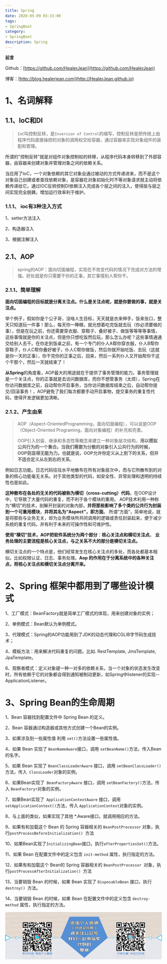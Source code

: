 ```yaml
---
title: Spring
date: 2020-05-09 03:33:00
tags: 
- SpringBoot
category: 
- SpringBoot
description: Spring
---
```


**前言**     

 Github：[https://github.com/HealerJean](https://github.com/HealerJean)         

 博客：[http://blog.healerjean.com](http://HealerJean.github.io)          



# 1、名词解释

## 1.1、IoC和DI

> `IoC`叫控制反转，是`Inversion of Control`的缩写，控制反转是把传统上由程序代码直接操控的对象的调用权交给容器，通过容器来实现对象组件的装配和管理。       



所谓的"控制反转"就是对组件对象控制权的转移，从程序代码本身转移到了外部容器，由容器来创建对象并管理对象之间的依赖关系。     

当应用了IoC，一个对象依赖的其它对象会通过被动的方式传递进来，而不是这个对象自己创建或者查找依赖对象，是容器在对象初始化时不等对象请求就主动将依赖传递给它。通过IOC反转控制DI依赖注入完成各个层之间的注入，使得层与层之间实现完全脱耦，增加运行效率利于维护。

 

### 1.1.1、 ioc有3种注入方式

1、setter方法注入    

2、构造器注入       

3、根据注解注入



## 2.1、AOP

> spring的AOP：面向切面编程，实现在不改变代码的情况下完成对方法的增强。好处就是你只需要干你的正事，其它事情别人帮你干。    



### 2.1.1、简单理解

**面向切面编程的目标就是分离关注点。什么是关注点呢，就是你要做的事，就是关注点。**    

举个例子，假如你是个公子哥，没啥人生目标，天天就是衣来伸手，饭来张口，整天只知道玩一件事！那么，每天你一睁眼，就光想着吃完饭就去玩（你必须要做的事），但是在玩之前，你还需要穿衣服、穿鞋子、叠好被子、做饭等等等等事情，这些事情就是你的关注点，但是你只想吃饭然后玩，那么怎么办呢？这些事情通通交给别人去干。在你走到饭桌之前，有一个专门的仆人A帮你穿衣服，仆人B帮你穿鞋子，仆人C帮你叠好被子，仆人C帮你做饭，然后你就开始吃饭、去玩（这就是你一天的正事），你干完你的正事之后，回来，然后一系列仆人又开始帮你干这个干那个，然后一天就结束了！      





 **从Spring**的角度看，AOP最大的用途就在于提供了事务管理的能力。事务管理就是一个关注点，你的正事就是去访问数据库，而你不想管事务（太烦），Spring在你访问数据库之前，自动帮你开启事务，当你访问数据库结束之后，自动帮你提交/回滚事务！，AOP避免了我们每次都要手动开启事物，提交事务的重复性代码，使得开发逻辑更加清晰。

 

### 2.1.2、产生由来 



> AOP（Aspect-OrientedProgramming，面向切面编程），可以说是OOP（Object-Oriented Programing，面向对象编程）的补充和完善。         
>
> OOP引入封装、继承和多态性等概念来建立一种对象层次结构，**用以模拟公共行为的一个集合。当我们需要为分散的对象引入公共行为的时候，OOP则显得无能为力。也就是说，OOP允许你定义从上到下的关系，但并不适合定义从左到右的关系**。      



例如日志功能。日志代码往往水平地散布在所有对象层次中，而与它所散布到的对象的核心功能毫无关系。对于其他类型的代码，如安全性、异常处理和透明的持续性也是如此。      

**这种散布在各处的无关的代码被称为横切（cross-cutting）代码**，在OOP设计中，它导致了大量代码的重复，而不利于各个模块的重用。 AOP技术利用一种称为“横切”的技术，剖解开封装的对象内部，**并将那些影响了多个类的公共行为封装到一个可重用模块**，**并将其名为“Aspect”，即方面**。 所谓“方面”，简单地说，就是将那些与业务无关，却为业务模块所共同调用的逻辑或责任封装起来，便于减少系统的重复代码，并有利于未来的可操作性和可维护性。       



**使用“横切”技术，AOP把软件系统分为两个部分**：**核心关注点和横切关注点**。  **业务处理的主要流程是核心关注点，与之关系不大的部分是横切关注点。**     

横切关注点的一个特点是，他们经常发生在核心关注点的多处，而各处都基本相似。比如权限认证、日志、事务处理。**Aop 的作用在于分离系统中的各种关注点，将核心关注点和横切关注点分离开来。**     





 

# 2、Spring 框架中都用到了哪些设计模式



1、工厂模式：BeanFactory就是简单工厂模式的体现，用来创建对象的实例；    

2、单例模式：Bean默认为单例模式。    

3、代理模式：Spring的AOP功能用到了JDK的动态代理和CGLIB字节码生成技术；    

4、模板方法：用来解决代码重复的问题。比如. RestTemplate, JmsTemplate, JpaTemplate。      

6、观察者模式：定义对象键一种一对多的依赖关系，当一个对象的状态发生改变时，所有依赖于它的对象都会得到通知被制动更新，如Spring中listener的实现--ApplicationListener。





# 3、Spring Bean的生命周期



1、Bean 容器找到配置文件中 Spring Bean 的定义。    

2、Bean 容器通过构造器或其他方式创建一个Bean的实例。     

3、如果涉及到一些属性值 利用 `set()`方法设置一些属性值。      

4、如果 Bean 实现了 `BeanNameAware`接口，调用 `setBeanName()`方法，传入Bean的名字。    

5、如果 Bean 实现了 `BeanClassLoaderAware` 接口，调用 `setBeanClassLoader()`方法，传入` ClassLoader`对象的实例。      

6、如果Bean实现了` BeanFactoryAware` 接口，调用 `setBeanFactory()`方法，传入 `BeanFactoryr`对象的实例。      

7、如果Bean实现了` ApplicationContextAware` 接口，调用 `setApplicationContext()`方法，传入 `ApplicationContext`对象的实例。   

8、与上面的类似，如果实现了其他 *.Aware接口，就调用相应的方法。    

9、如果有和加载这个 Bean 的 Spring 容器相关的 `BeanPostProcessor` 对象，执行`postProcessBeforeInitialization() `方法    

10、如果Bean实现了`InitializingBean`接口，执行`afterPropertiesSet()`方法。    

11、如果 Bean 在配置文件中的定义包含 `init-method` 属性，执行指定的方法。    

12、如果有和加载这个 Bean的 Spring 容器相关的 `BeanPostProcessor `对象，执行`postProcessAfterInitialization() `方法    

13、当要销毁 Bean 的时候，如果 Bean 实现了 `DisposableBean` 接口，执行 `destroy() `方法。     

14、当要销毁 Bean 的时候，如果 Bean 在配置文件中的定义包含 `destroy-method` 属性，执行指定的方法。



























![ContactAuthor](https://raw.githubusercontent.com/HealerJean/HealerJean.github.io/master/assets/img/artical_bottom.jpg)





<link rel="stylesheet" href="https://unpkg.com/gitalk/dist/gitalk.css">

<script src="https://unpkg.com/gitalk@latest/dist/gitalk.min.js"></script> 
<div id="gitalk-container"></div>    
 <script type="text/javascript">
    var gitalk = new Gitalk({
		clientID: `1d164cd85549874d0e3a`,
		clientSecret: `527c3d223d1e6608953e835b547061037d140355`,
		repo: `HealerJean.github.io`,
		owner: 'HealerJean',
		admin: ['HealerJean'],
		id: 'AAAAAAAAAAAAAAA',
    });
    gitalk.render('gitalk-container');
</script> 
